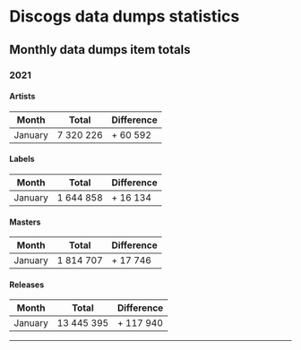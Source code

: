 # Discogs data dumps statistics

## Monthly data dumps item totals

### 2021

#### Artists

| Month     | Total     | Difference |
|-----------|-----------|------------|
| January   | 7 320 226 | + 60 592   |

#### Labels

| Month     | Total     | Difference |
|-----------|-----------|------------|
| January   | 1 644 858 | + 16 134   |

#### Masters

| Month     | Total     | Difference |
|-----------|-----------|------------|
| January   | 1 814 707 | + 17 746   |

#### Releases

| Month     | Total      | Difference |
|-----------|------------|------------|
| January   | 13 445 395 | + 117 940  |

---
